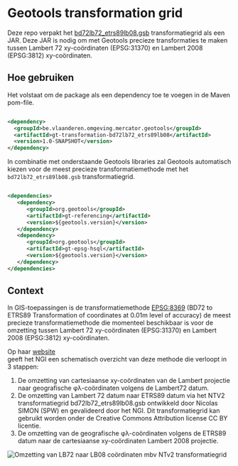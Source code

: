 # Geotools transformation grid

Deze repo verpakt
het [bd72lb72_etrs89lb08.gsb](https://www.ngi.be/website/hulpmiddelen-voor-transformatie-van-coordinaten/)
transformatiegrid als een JAR. Deze JAR is nodig
om met Geotools precieze transformaties te maken tussen
Lambert 72 xy-coördinaten (EPSG:31370) en Lambert 2008 (EPSG:3812) xy-coördinaten.

## Hoe gebruiken

Het volstaat om de package als een dependency toe te voegen in de Maven pom-file.

```xml

<dependency>
  <groupId>be.vlaanderen.omgeving.mercator.geotools</groupId>
  <artifactId>gt-transformation-bd72lb72_etrs89lb08</artifactId>
  <version>1.0-SNAPSHOT</version>
</dependency>
```

In combinatie met onderstaande Geotools libraries zal Geotools automatisch kiezen voor de meest
precieze transformatiemethode met het `bd72lb72_etrs89lb08.gsb` transformatiegrid.

```xml

<dependencies>
   <dependency>
      <groupId>org.geotools</groupId>
      <artifactId>gt-referencing</artifactId>
      <version>${geotools.version}</version>
   </dependency>
   <dependency>
      <groupId>org.geotools</groupId>
      <artifactId>gt-epsg-hsql</artifactId>
      <version>${geotools.version}</version>
   </dependency>
</dependencies>
```

## Context

In GIS-toepassingen is de transformatiemethode [EPSG:8369](https://epsg.io/8369) (BD72 to ETRS89
Transformation of
coordinates at 0.01m level of accuracy) de meest precieze transformatiemethode die momenteel
beschikbaar is voor de omzetting tussen
Lambert 72 xy-coördinaten (EPSG:31370) en Lambert 2008 (EPSG:3812) xy-coördinaten.

Op haar [website](https://www.ngi.be/website/hulpmiddelen-voor-transformatie-van-coordinaten/)  
geeft het NGI een schematisch overzicht van deze methode die verloopt in 3 stappen:

1. De omzetting van cartesiaanse xy-coördinaten van de Lambert projectie naar geografische
   φλ-coördinaten volgens de Lambert72 datum.
2. De omzetting van Lambert 72 datum naar ETRS89 datum via het NTV2 transformatiegrid
   bd72lb72_etrs89lb08.gsb ontwikkeld door Nicolas SIMON (SPW) en gevalideerd door het NGI. Dit
   transformatiegrid kan gebruikt worden onder de Creative Commons Attribution license CC BY
   licentie.
3. De omzetting van de geografische φλ-coördinaten volgens de ETRS89 datum naar de cartesiaanse
   xy-coördinaten Lambert 2008 projectie.

![Omzetting van LB72 naar LB08 coördinaten mbv NTv2 transformatiegrid](https://www.ngi.be/website/wp-content/uploads/2020/07/LB08-naar-LB72_2.png)